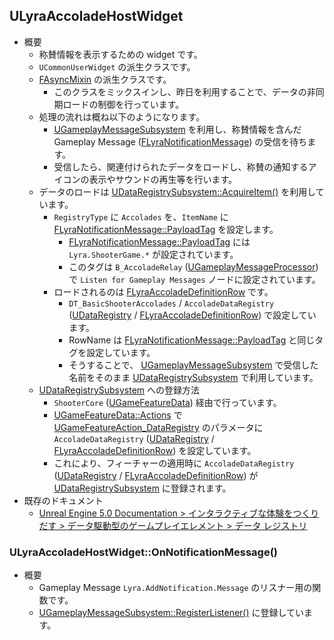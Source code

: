 ## ULyraAccoladeHostWidget

* 概要
	* 称賛情報を表示するための widget です。
	* `UCommonUserWidget` の派生クラスです。
	* [FAsyncMixin] の派生クラスです。
		* このクラスをミックスインし、昨日を利用することで、データの非同期ロードの制御を行っています。
	* 処理の流れは概ね以下のようになります。
		* [UGameplayMessageSubsystem] を利用し、称賛情報を含んだ Gameplay Message ([FLyraNotificationMessage]) の受信を待ちます。
		* 受信したら、関連付けられたデータをロードし、称賛の通知するアイコンの表示やサウンドの再生等を行います。
	* データのロードは [UDataRegistrySubsystem::AcquireItem()] を利用しています。
		* `RegistryType` に `Accolades` を、`ItemName` に [FLyraNotificationMessage::PayloadTag] を設定します。
			* [FLyraNotificationMessage::PayloadTag] には `Lyra.ShooterGame.*` が設定されています。
			* このタグは `B_AccoladeRelay` ([UGameplayMessageProcessor]) で `Listen for Gameplay Messages` ノードに設定されています。
		* ロードされるのは [FLyraAccoladeDefinitionRow] です。
			* `DT_BasicShooterAccolades` / `AccoladeDataRegistry` ([UDataRegistry] / [FLyraAccoladeDefinitionRow]) で設定しています。
			* RowName は [FLyraNotificationMessage::PayloadTag] と同じタグを設定しています。
			* そうすることで、 [UGameplayMessageSubsystem] で受信した名前をそのまま [UDataRegistrySubsystem] で利用しています。
	* [UDataRegistrySubsystem] への登録方法
		* `ShooterCore` ([UGameFeatureData]) 経由で行っています。
		* [UGameFeatureData::Actions] で [UGameFeatureAction_DataRegistry] のパラメータに `AccoladeDataRegistry` ([UDataRegistry] / [FLyraAccoladeDefinitionRow]) を設定しています。
		* これにより、フィーチャーの適用時に `AccoladeDataRegistry` ([UDataRegistry] / [FLyraAccoladeDefinitionRow]) が [UDataRegistrySubsystem] に登録されます。
* 既存のドキュメント
	* [Unreal Engine 5.0 Documentation > インタラクティブな体験をつくりだす > データ駆動型のゲームプレイエレメント > データ レジストリ]

### ULyraAccoladeHostWidget::OnNotificationMessage()

* 概要
	* Gameplay Message `Lyra.AddNotification.Message` のリスナー用の関数です。
	* [UGameplayMessageSubsystem::RegisterListener()] に登録しています。



<!--- ページ内のリンク --->

<!--- 自前の画像へのリンク --->

<!--- generated --->
[FLyraAccoladeDefinitionRow]: ../../Lyra/GameplayMessageAccolade/FLyraAccoladeDefinitionRow.md#flyraaccoladedefinitionrow
[UGameplayMessageProcessor]: ../../Lyra/GameplayMessageProcessor/UGameplayMessageProcessor.md#ugameplaymessageprocessor
[FLyraNotificationMessage]: ../../Lyra/GameplayMessageProcessorStruct/FLyraNotificationMessage.md#flyranotificationmessage
[FLyraNotificationMessage::PayloadTag]: ../../Lyra/GameplayMessageProcessorStruct/FLyraNotificationMessage.md#flyranotificationmessagepayloadtag
[FAsyncMixin]: ../../Plugin/AsyncMixin/FAsyncMixin.md#fasyncmixin
[UGameplayMessageSubsystem]: ../../Plugin/GameplayMessageSubsystem/UGameplayMessageSubsystem.md#ugameplaymessagesubsystem
[UGameplayMessageSubsystem::RegisterListener()]: ../../Plugin/GameplayMessageSubsystem/UGameplayMessageSubsystem.md#ugameplaymessagesubsystemregisterlistener
[UDataRegistry]: ../../UE/DataRegistry/UDataRegistry.md#udataregistry
[UDataRegistrySubsystem]: ../../UE/DataRegistry/UDataRegistrySubsystem.md#udataregistrysubsystem
[UDataRegistrySubsystem::AcquireItem()]: ../../UE/DataRegistry/UDataRegistrySubsystem.md#udataregistrysubsystemacquireitem
[UGameFeatureAction_DataRegistry]: ../../UE/GameFeature/UGameFeatureAction_DataRegistry.md#ugamefeatureaction_dataregistry
[UGameFeatureData]: ../../UE/GameFeature/UGameFeatureData.md#ugamefeaturedata
[UGameFeatureData::Actions]: ../../UE/GameFeature/UGameFeatureData.md#ugamefeaturedataactions
[Unreal Engine 5.0 Documentation > インタラクティブな体験をつくりだす > データ駆動型のゲームプレイエレメント > データ レジストリ]: https://docs.unrealengine.com/5.0/ja/data-registries-in-unreal-engine/
